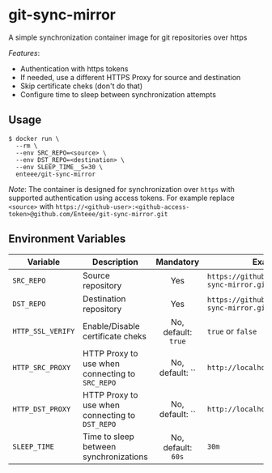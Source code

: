 # git-sync-mirror
A simple synchronization container image for git repositories over https

*Features*:
* Authentication with https tokens
* If needed, use a different HTTPS Proxy for source and destination
* Skip certificate cheks (don't do that)
* Configure time to sleep between synchronization attempts

## Usage

```
$ docker run \
  --rm \
  --env SRC_REPO=<source> \
  --env DST_REPO=<destination> \
  --env SLEEP_TIME__S=30 \
  enteee/git-sync-mirror
```

*Note*: The container is designed for synchronization over `https` with supported authentication using access tokens.
For example replace `<source>` with `https://<github-user>:<github-access-token>@github.com/Enteee/git-sync-mirror.git`

## Environment Variables

| Variable | Description | Mandatory | Example |
| -------- | ----------- | :-------: | ------- |
| `SRC_REPO` | Source repository | Yes | `https://github.com/Enteee/git-sync-mirror.git` |
| `DST_REPO` | Destination repository | Yes | `https://github.com/Enteee/git-sync-mirror.git` |
| `HTTP_SSL_VERIFY` | Enable/Disable certificate cheks | No, default: `true` | `true` or `false` |
| `HTTP_SRC_PROXY` | HTTP Proxy to use when connecting to `SRC_REPO` | No, default: `` | `http://localhost:8080` |
| `HTTP_DST_PROXY` | HTTP Proxy to use when connecting to `DST_REPO` | No, default: `` | `http://localhost:8080` |
| `SLEEP_TIME` | Time to sleep between synchronizations | No, default: `60s` | `30m` |
